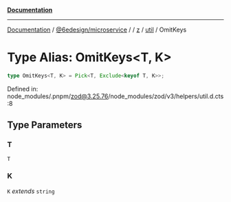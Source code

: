 [**Documentation**](../../../../../../../README.md)

***

[Documentation](../../../../../../../README.md) / [@6edesign/microservice](../../../../../README.md) / [](../../../../../README.md) / [z](../../../README.md) / [util](../README.md) / OmitKeys

# Type Alias: OmitKeys&lt;T, K&gt;

```ts
type OmitKeys<T, K> = Pick<T, Exclude<keyof T, K>>;
```

Defined in: node\_modules/.pnpm/zod@3.25.76/node\_modules/zod/v3/helpers/util.d.cts:8

## Type Parameters

### T

`T`

### K

`K` *extends* `string`
